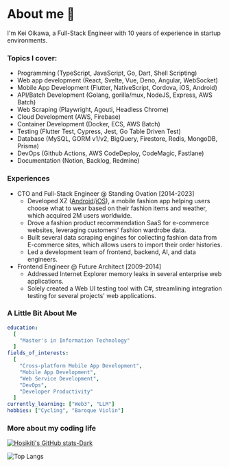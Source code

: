 # About me 👋

I'm Kei Oikawa, a Full-Stack Engineer with 10 years of experience in startup environments.

### Topics I cover:

- Programming (TypeScript, JavaScript, Go, Dart, Shell Scripting)
- Web app development (React, Svelte, Vue, Deno, Angular, WebSocket)
- Mobile App Development (Flutter, NativeScript, Cordova, iOS, Android)
- API/Batch Development (Golang, gorilla/mux, NodeJS, Express, AWS Batch)
- Web Scraping (Playwright, Agouti, Headless Chrome)
- Cloud Development (AWS, Firebase)
- Container Development (Docker, ECS, AWS Batch)
- Testing (Flutter Test, Cypress, Jest, Go Table Driven Test)
- Database (MySQL, GORM v1/v2, BigQuery, Firestore, Redis, MongoDB, Prisma)
- DevOps (Github Actions, AWS CodeDeploy, CodeMagic, Fastlane)
- Documentation (Notion, Backlog, Redmine)

### Experiences

- CTO and Full-Stack Engineer @ Standing Ovation [2014-2023]
  - Developed XZ ([Android](https://play.google.com/store/apps/details?id=fashion.style.coordinate.app.xz&hl=en_US)/[iOS](https://apps.apple.com/us/app/xz-closet-fashion-outfits/id909369654)), a mobile fashion app helping users choose what to wear based on their fashion items and weather, which acquired 2M users worldwide.
  - Drove a fashion product recommendation SaaS for e-commerce websites, leveraging customers' fashion wardrobe data.
  - Built several data scraping engines for collecting fashion data from E-commerce sites, which allows users to import their order histories.
  - Led a development team of frontend, backend, AI, and data engineers.
- Frontend Engineer @ Future Architect [2009-2014]
  - Addressed Internet Explorer memory leaks in several enterprise web applications.
  - Solely created a Web UI testing tool with C#, streamlining integration testing for several projects' web applications.

### A Little Bit About Me

```yaml
education:
  [
    "Master's in Information Technology"
  ]
fields_of_interests:
  [
    "Cross-platform Mobile App Development",
    "Mobile App Development",
    "Web Service Development",
    "DevOps",
    "Developer Productivity"
  ]
currently_learning: ["Web3", "LLM"]
hobbies: ["Cycling", "Baroque Violin"]
```

### More about my coding life

[![Hosikiti's GitHub stats-Dark](https://github-readme-stats.vercel.app/api?username=hosikiti&show_icons=true&theme=dark#gh-dark-mode-only)](https://github.com/anuraghazra/github-readme-stats#gh-dark-mode-only)

![Top Langs](https://github-readme-stats.vercel.app/api/top-langs/?username=hosikiti&layout=compact&hide=css,HTML)
